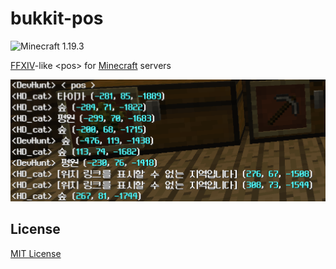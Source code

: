 # bukkit-pos

![Minecraft 1.19.3](https://img.shields.io/badge/minecraft-1.19.3-red?style=flat-square)

[FFXIV](https://finalfantasyxiv.com)-like &lt;pos&gt; for [Minecraft](https://minecraft.net) servers

![Preview image](preview.png)

## License
[MIT License](LICENSE)